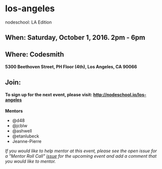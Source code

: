 los-angeles
===========

nodeschool: LA Edition

## When: Saturday, October 1, 2016. 2pm - 6pm

## Where: Codesmith
####  5300 Beethoven Street, PH Floor (4th), Los Angeles, CA 90066

## Join:
#### To sign up for the next event, please visit: http://nodeschool.io/los-angeles

**Mentors**
* @d48 
* @jcblw 
* @ashwell
* @etanlubeck
* Jeanne-Pierre

_If you would like to help mentor at this event, please see the open issue for a "Mentor Roll Call" [issue](https://github.com/nodeschool/los-angeles/issues) for the upcoming event and add a comment that you would like to mentor._

